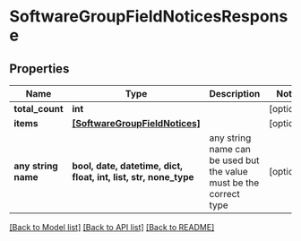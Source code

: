 # SoftwareGroupFieldNoticesResponse


## Properties
Name | Type | Description | Notes
------------ | ------------- | ------------- | -------------
**total_count** | **int** |  | [optional] 
**items** | [**[SoftwareGroupFieldNotices]**](SoftwareGroupFieldNotices.md) |  | [optional] 
**any string name** | **bool, date, datetime, dict, float, int, list, str, none_type** | any string name can be used but the value must be the correct type | [optional]

[[Back to Model list]](../README.md#documentation-for-models) [[Back to API list]](../README.md#documentation-for-api-endpoints) [[Back to README]](../README.md)


